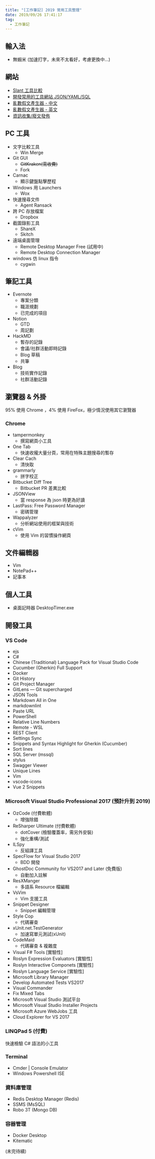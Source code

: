 ```yaml
---
title: "[工作筆記] 2019 常用工具整理"
date: 2019/09/26 17:41:17
tag:
  - 工作筆記
---
```


## 輸入法

- 無蝦米 (加速打字，未來不太看好，考慮更換中…)

## 網站

- [Slant 工具比較](https://www.slant.co/)
- [開發常用的工具網站 JSON/YAML/SQL](https://blog.marsen.me/2019/04/11/2019/tool_sites/ )
- [亂數假文產生器 - 中文](http://www.richyli.com/tool/loremipsum/)
- [亂數假文產生器 - 英文](https://www.lipsum.com/feed/html)
- [資訊收集/廢文發佈](https://zh-tw.facebook.com/)

## PC 工具

- 文字比較工具
  - Win Merge  
- Git GUI
  - ~~GitKraken(需收費)~~
  - Fork
- Carnac
  - 顯示鍵盤點擊歷程
- Windows 用 Launchers
  - Wox
- 快速搜尋文件
  - Agent Ransack
- 跨 PC 存放檔案
  - Dropbox
- 截圖錄影工具
  - ShareX
  - Skitch  
- 遠端桌面管理
  - Remote Desktop Manager Free (試用中)
  - Remote Desktop Connection Manager
- windows 仿 linux 指令
  - cygwin
  
## 筆記工具

- Evernote
  - 專案分類
  - 職涯規劃
  - 已完成的項目
- Notion
  - GTD
  - 周記劃
- HackMD
  - 暫存的記錄
  - 會議/社群活動即時記錄
  - Blog 草稿
  - 共筆
- Blog
  - 技術實作記錄
  - 社群活動記錄

## 瀏覽器 & 外掛

95% 使用 Chrome ，4% 使用 FireFox，極少情況使用其它瀏覽器

### Chrome

- tampermonkey
  - 撰寫網頁小工具
- One Tab
  - 快速收攏大量分頁，常用在特殊主題搜尋的暫存
- Clear Cach
  - 清快取
- grammarly
  - 拼字校正
- Bitbucket Diff Tree
  - Bitbucket PR 差異比較
- JSONView
  - 當 response 為 json 時更為好讀
- LastPass: Free Password Manager
  - 密碼管理
- Wappalyzer
  - 分析網站使用的框架與技術
- cVim
  - 使用 Vim 的習慣操作網頁

## 文件編輯器

- Vim
- NotePad++
- 記事本

## 個人工具

- 桌面記時器 DesktopTimer.exe

## 開發工具

### VS Code

- ejs
- C#
- Chinese (Traditional) Language Pack for Visual Studio Code
- Cucumber (Gherkin) Full Support
- Docker
- Git History
- Git Project Manager
- GitLens — Git supercharged
- JSON Tools
- Markdown All in One
- markdownlint
- Paste URL
- PowerShell
- Relative Line Numbers
- Remote - WSL
- REST Client
- Settings Sync
- Snippets and Syntax Highlight for Gherkin (Cucumber)
- Sort lines
- SQL Server (mssql)
- stylus
- Swagger Viewer
- Unique Lines
- Vim
- vscode-icons
- Vue 2 Snippets

### Microsoft Visual Studio Professional 2017 (預計升到 2019)

- OzCode (付費軟體)
  - 增強除錯
- ReSharper Ultimate (付費軟體)
  - dotCover (檢驗覆蓋率，需另外安裝)
  - 強化重構/測試
- ILSpy
  - 反組譯工具
- SpecFlow for Visual Studio 2017
  - BDD 開發
- GhostDoc Community for VS2017 and Later (免費版)
  - 自動加入註解
- ResXManger
  - 多語系 Resource 檔編輯
- VsVim
  - Vim 支援工具
- Snippet Designer
  - Snippet 編輯管理
- Style Cop
  - 代碼審查
- xUnit.net.TestGenerator
  - 加速寫單元測試(xUnit)
- CodeMaid
  - 代碼審查 & 複雜度
- Visual F# Tools [實驗性]
- Roslyn Expression Evaluators [實驗性]
- Roslyn Interactive Componets [實驗性]
- Roslyn Language Service [實驗性]
- Microsoft Library Manager
- Develop Automated Tests VS2017
- Visual Commander
- Fix Mixed Tabs
- Microsoft Visual Studio 測試平台
- Microsoft Visual Studio Installer Projects
- Microsoft Azure WebJobs 工具
- Cloud Explorer for VS 2017

### LINQPad 5 (付費)

快速檢驗 C# 語法的小工具

### Terminal

- Cmder | Console Emulator
- Windows Powershell ISE

### 資料庫管理

- Redis Desktop Manager (Redis)
- SSMS (MsSQL)
- Robo 3T (Mongo DB)

### 容器管理

- Docker Desktop
- Kitematic

(未完待續)

